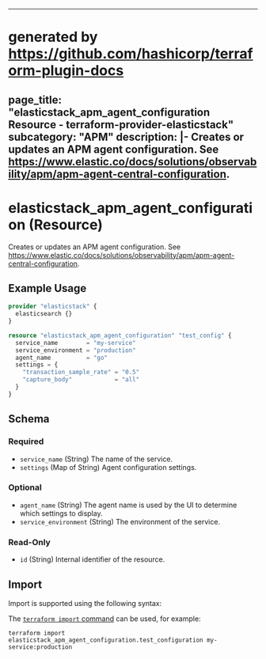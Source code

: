 
---
# generated by https://github.com/hashicorp/terraform-plugin-docs
page_title: "elasticstack_apm_agent_configuration Resource - terraform-provider-elasticstack"
subcategory: "APM"
description: |-
  Creates or updates an APM agent configuration. See https://www.elastic.co/docs/solutions/observability/apm/apm-agent-central-configuration.
---

# elasticstack_apm_agent_configuration (Resource)

Creates or updates an APM agent configuration. See https://www.elastic.co/docs/solutions/observability/apm/apm-agent-central-configuration.

## Example Usage

```terraform
provider "elasticstack" {
  elasticsearch {}
}

resource "elasticstack_apm_agent_configuration" "test_config" {
  service_name        = "my-service"
  service_environment = "production"
  agent_name          = "go"
  settings = {
    "transaction_sample_rate" = "0.5"
    "capture_body"            = "all"
  }
}
```

<!-- schema generated by tfplugindocs -->
## Schema

### Required

- `service_name` (String) The name of the service.
- `settings` (Map of String) Agent configuration settings.

### Optional

- `agent_name` (String) The agent name is used by the UI to determine which settings to display.
- `service_environment` (String) The environment of the service.

### Read-Only

- `id` (String) Internal identifier of the resource.

## Import

Import is supported using the following syntax:

The [`terraform import` command](https://developer.hashicorp.com/terraform/cli/commands/import) can be used, for example:

```shell
terraform import elasticstack_apm_agent_configuration.test_configuration my-service:production
```
